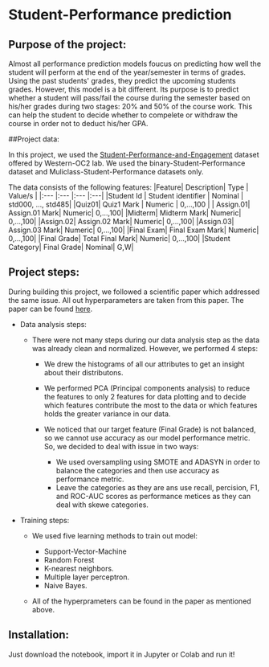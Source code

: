 # Student-Performance prediction

## Purpose of the project:

Almost all performance prediction models foucus on predicting how well the student will perform at the end of the year/semester in terms of grades. Using the past students' grades, they predict the upcoming students grades. However, this model is a bit different. Its purpose is to predict whether a student will pass/fail the course during the semester based on his/her grades during two stages: 20% and 50% of the course work. This can help the student to decide whether to compelete or withdraw the course in order not to deduct his/her GPA.

##Project data:

In this project, we used the [Student-Performance-and-Engagement](https://github.com/Western-OC2-Lab/Student-Performance-and-Engagement-Prediction-eLearning-datasets) dataset offered by Western-OC2 lab. We used the binary-Student-Performance dataset and Muliclass-Student-Performance datasets only.

The data consists of the following features:
|Feature|	Description|	Type |	Value/s |
|:--- |:--- |:--- |:---|
|Student Id	| Student identifier |	Nominal |	std000, …, std485|
|Quiz01|	Quiz1 Mark	| Numeric |	0,…,100 |
| Assign.01|	Assign.01 Mark|	Numeric|	0,…,100|
|Midterm|	Midterm Mark|	Numeric|	0,…,100|
|Assign.02|	Assign.02 Mark|	Numeric|	0,…,100|
|Assign.03|	Assign.03 Mark|	Numeric|	0,…,100|
|Final Exam|	Final Exam Mark|	Numeric|	0,…,100|
|Final Grade|	Total Final Mark|	Numeric|	0,…,100|
|Student Category|	Final Grade|	Nominal|	G,W|

## Project steps:
During building this project, we followed a scientific paper which addressed the same issue. All out hyperparameters are taken from this paper. The paper can be found [here](https://www.sciencedirect.com/science/article/abs/pii/S0950705120302999).

  * Data analysis steps:
      
      * There were not many steps during our data analysis step as the data was already clean and normalized. However, we performed 4 steps:
          
          * We drew the histograms of all our attributes to get an insight about their distributons.
          * We performed PCA (Principal components analysis) to reduce the features to only 2 features for data plotting and to decide which features contribute the 
              most to the data or which features holds the greater variance in our data.
          
          * We noticed that our target feature (Final Grade) is not balanced, so we cannot use accuracy as our model performance metric. So, we decided to deal with 
            issue in two ways:
              
              * We used oversampling using SMOTE and ADASYN in order to balance the categories and then use accuracy as performance metric.
              * Leave the categories as they are ans use recall, percision, F1, and ROC-AUC scores as performance metices as they can deal with skewe categories.
  
  * Training steps:
    
    * We used five learning methods to train out model: 
      
      * Support-Vector-Machine
      * Random Forest
      * K-nearest neighbors.
      * Multiple layer perceptron.
      * Naive Bayes.
      
    * All of the hyperprameters can be found in the paper as mentioned above.

## Installation:

Just download the notebook, import it in Jupyter or Colab and run it!
  
              


